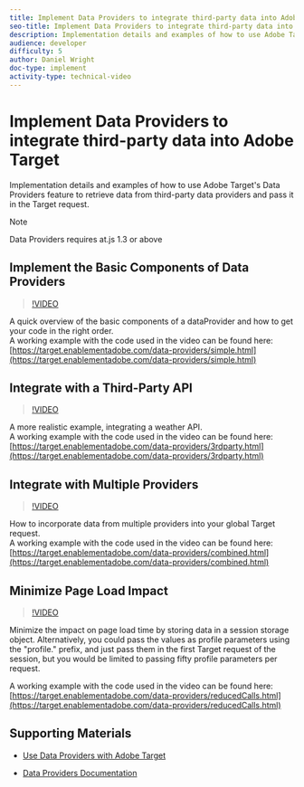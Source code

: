 ```yaml
---
title: Implement Data Providers to integrate third-party data into Adobe Target
seo-title: Implement Data Providers to integrate third-party data into Adobe Target
description: Implementation details and examples of how to use Adobe Target's Data Providers feature to retrieve data from third-party data providers and pass it in the Target request.
audience: developer
difficulty: 5
author: Daniel Wright
doc-type: implement
activity-type: technical-video
---
```


# Implement Data Providers to integrate third-party data into Adobe Target

Implementation details and examples of how to use Adobe Target's Data Providers feature to retrieve data from third-party data providers and pass it in the Target request.

>[!NOTE]
>
>Data Providers requires at.js 1.3 or above

## Implement the Basic Components of Data Providers

>[!VIDEO](https://video.tv.adobe.com/v/22348/?quality=12)

A quick overview of the basic components of a dataProvider and how to get your code in the right order.  
A working example with the code used in the video can be found here:
[https://target.enablementadobe.com/data-providers/simple.html](https://target.enablementadobe.com/data-providers/simple.html)

## Integrate with a Third-Party API

>[!VIDEO](https://video.tv.adobe.com/v/22345/)

A more realistic example, integrating a weather API.  
A working example with the code used in the video can be found here:
[https://target.enablementadobe.com/data-providers/3rdparty.html](https://target.enablementadobe.com/data-providers/3rdparty.html)

## Integrate with Multiple Providers

>[!VIDEO](https://video.tv.adobe.com/v/22346/)

How to incorporate data from multiple providers into your global Target request.  
A working example with the code used in the video can be found here:
[https://target.enablementadobe.com/data-providers/combined.html](https://target.enablementadobe.com/data-providers/combined.html)

## Minimize Page Load Impact

>[!VIDEO](https://video.tv.adobe.com/v/22347/)

Minimize the impact on page load time by storing data in a session storage object. Alternatively, you could pass the values as profile parameters using the "profile." prefix, and just pass them in the first Target request of the session, but you would be limited to passing fifty profile parameters per request.

A working example with the code used in the video can be found here: [https://target.enablementadobe.com/data-providers/reducedCalls.html](https://target.enablementadobe.com/data-providers/reducedCalls.html)

## Supporting Materials

* [Use Data Providers with Adobe Target](use-data-providers-to-integrate-third-party-data.md)  

* [Data Providers Documentation](https://docs.adobe.com/content/help/en/target/using/implement-target/client-side/functions-overview/targetgobalsettings.html#data-providers)